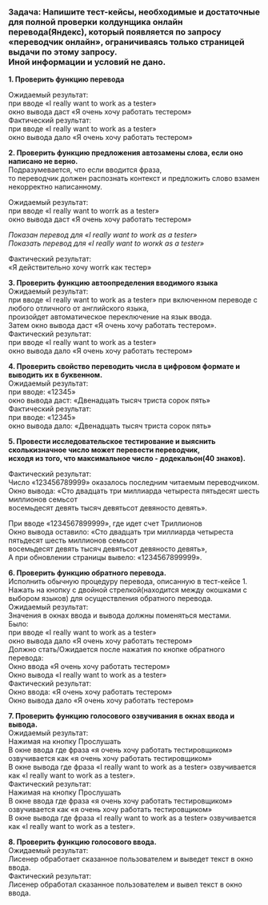 <h3> Задача:
Напишите тест-кейсы, необходимые и достаточные для полной проверки колдунщика онлайн перевода(Яндекс), 
который появляется по запросу «переводчик онлайн», ограничиваясь только страницей выдачи по этому запросу.
<br>Иной информации и условий не дано.</h3>

<b>1.	Проверить функцию перевода</b>

Ожидаемый результат:<br> 
при вводе «I really want to work as a tester»<br>
окно вывода даст «Я очень хочу работать тестером»<br>
Фактический результат:<br> 
при вводе «I really want to work as a tester»<br>
окно вывода дало «Я очень хочу работать тестером»

<b>2.	Проверить функцию предложения автозамены слова, если оно написано не верно.</b><br>
Подразумевается, что если вводится фраза, <br>
то переводчик должен распознать контекст и предложить слово взамен некорректно написанному.<br>

Ожидаемый результат:<br>
при вводе «I really want to worrk as a tester»<br>
окно вывода даст «Я очень хочу работать тестером»<br>

<i>Показан перевод для «I really want to work as a tester»</i><br>
<i>Показать перевод для «I really want to worкk as a tester»</i><br>

Фактический результат:<br>
«Я действительно хочу worrk как тестер»<br>

<b>3.	Проверить функцию автоопределения вводимого языка</b><br>
Ожидаемый результат:<br> 
при вводе «I really want to work as a tester» при включенном переводе с любого отличного от английского языка,<br> 
произойдет автоматическое переключение на язык ввода.<br>
Затем окно вывода даст «Я очень хочу работать тестером».<br>
Фактический результат:<br> 
при вводе «I really want to work as a tester»<br>
окно вывода дало «Я очень хочу работать тестером»<br>

<b>4.	Проверить свойство переводить числа в цифровом формате и выводить их в буквенном.</b><br>
Ожидаемый результат:<br>
при вводе: «12345»<br>
окно вывода даст: «Двенадцать тысяч триста сорок пять»<br>
Фактический результат:<br> 
при вводе: «12345»<br>
окно вывода дало: «Двенадцать тысяч триста сорок пять»<br>


<b>5.	Провести исследовательское тестирование и выяснить сколькизначное число может перевести переводчик,<br> 
исходя из того, что максимальное число - додекальон(40 знаков).</b><br>

Фактический результат:<br> 
Число «123456789999» оказалось последним читаемым переводчиком.<br> 
Окно вывода: «Сто двадцать три миллиарда четыреста пятьдесят шесть миллионов семьсот<br> 
восемьдесят девять тысяч девятьсот девяносто девять».<br>

При вводе «1234567899999», где идет счет Триллионов<br>
Окно вывода оставило: «Сто двадцать три миллиарда четыреста пятьдесят шесть миллионов семьсот<br> 
восемьдесят девять тысяч девятьсот девяносто девять»,<br>
А при обновлении страницы вывело: «1234567899999».<br>

<b>6.	Проверить функцию обратного перевода.</b><br> 
Исполнить обычную процедуру перевода, описанную в тест-кейсе 1.<br> 
Нажать на кнопку с двойной стрелкой(находится между окошками с выбором языков) для осуществления обратного перевода.<br> 
Ожидаемый результат: <br> 
Значения в окнах ввода и вывода должны поменяться местами.<br> 
Было:<br> 
при вводе «I really want to work as a tester»<br> 
окно вывода дало «Я очень хочу работать тестером»<br> 
Должно стать/Ожидается после нажатия по кнопке обратного перевода:<br> 
Окно ввода «Я очень хочу работать тестером»<br> 
Окно вывода «I really want to work as a tester»<br> 
Фактический результат:<br> 
Окно ввода: «Я очень хочу работать тестером»<br> 
Окно вывода дало «Я очень хочу работать тестером»<br> 



<b>7.	Проверить функцию голосового озвучивания в окнах ввода и вывода.</b><br>
Ожидаемый результат:<br>
Нажимая на кнопку Прослушать<br>
В окне ввода где фраза «я очень хочу работать тестировщиком» озвучивается как «я очень хочу работать тестировщиком»<br>
В окне вывода где фраза «I really want to work as a tester» озвучивается как «I really want to work as a tester».<br>
Фактический результат:<br>
Нажимая на кнопку Прослушать <br>
В окне ввода где фраза «я очень хочу работать тестировщиком» озвучивается как «я очень хочу работать тестировщиком»<br>
В окне вывода где фраза «I really want to work as a tester» озвучивается как «I really want to work as a tester».<br>

<b>8.	Проверить функцию голосового ввода.</b><br>
Ожидаемый результат:<br>
Лисенер обработает сказанное пользователем и выведет текст в окно ввода.<br>
Фактический результат:<br>
Лисенер обработал сказанное пользователем и вывел текст в окно ввода.<br>
